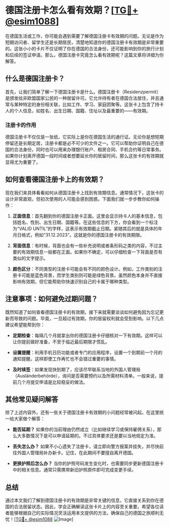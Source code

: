 # 德国注册卡怎么看有效期？[[TG💪+ @esim1088](https://t.me/s/esim1088)]

在德国生活或工作，你可能会遇到需要了解德国注册卡有效期的问题。无论是作为短期访问者、留学生还是长期居民，清楚地知道你的德国注册卡有效期是非常重要的。这张小小的卡片不仅证明了你在德国的合法身份，还可能影响到你的旅行计划和后续的签证申请。那么，德国注册卡究竟怎么看有效期呢？这篇文章将详细为你解答。

## 什么是德国注册卡？

首先，让我们简单了解一下德国注册卡是什么。德国注册卡（Residenzpermit）是颁发给非欧盟国家公民的一种居留许可。它允许持有者在德国合法居住，并且通常与某种特定的身份相关联，比如工作、学习、家庭团聚等。这张卡上包含了持卡人的个人信息，如姓名、出生日期、国籍、住址以及最重要的——有效期。

### 注册卡的作用

德国注册卡不仅仅是一张纸，它实际上是你在德国生活的通行证。无论你是想短期停留还是长期定居，注册卡都是必不可少的文件之一。它可以帮助你证明自己在德国的合法身份，同时也可以用来办理银行账户、租房合同、手机合约等日常事务。如果你计划离开德国一段时间或者想要延长你的居留时间，那么这张卡的有效期就显得尤为重要了。

## 如何查看德国注册卡上的有效期？

现在我们来具体看看如何从德国注册卡上找到有效期信息。通常情况下，这张卡的设计非常直观，但初次使用的人可能会感到困惑。下面我们就一步步教你如何操作：

1. **正面信息**：首先翻到你的德国注册卡正面。这里会显示持卡人的基本信息，包括姓名、性别、出生日期、国籍等。在这些信息的下方，你会看到一个标注为“VALID UNTIL”的字样，这表示有效期截止日期。紧随其后的就是具体的年月日格式，例如“31.12.2023”。这就是你的德国注册卡的有效期限。

2. **背面信息**：有时候，背面也会有一些补充说明或者条形码之类的内容，不过主要的有效期信息一般都在正面。如果你不确定，可以仔细检查一下背面是否有类似的文字提示。

3. **颜色区分**：不同类型的注册卡可能会有不同的颜色设计。例如，工作类别的注册卡可能是蓝色背景，而学生类别则可能是绿色背景。虽然颜色本身并不直接影响有效期，但它能帮助你快速识别自己的卡属于哪种类型。

## 注意事项：如何避免过期问题？

既然知道了如何查看德国注册卡的有效期，接下来就需要谈谈如何避免因为忘记更新而导致的问题。毕竟，一旦超过有效期，你的居留权利就会受到影响。以下几点建议希望能帮到你：

- **定期检查**：每隔几个月就拿出你的德国注册卡仔细核对一下有效期。这样可以让你提前做好准备，不至于临近最后期限才慌乱。
  
- **设置提醒**：利用手机日历功能或者专门的应用程序，设置一个到期前一个月的通知提醒。这样即使工作再忙也不会错过重要的事情。

- **及时续签**：如果发现快到期了，应该尽早联系当地的外国人管理局（Ausländerbehörde），询问是否需要预约以及所需材料清单。一般来说，提前几个月提交申请是比较稳妥的做法。

## 其他常见疑问解答

除了上述内容外，还有一些关于德国注册卡有效期的小问题经常被问起。在这里统一给大家做个解答：

- **能否延期？** 如果你的当前理由仍然成立（比如继续学习或保持雇佣关系），那么大多数情况下是可以申请延期的。不过具体要求还是要以当地规定为准。

- **丢失怎么办？** 如果不小心遗失了注册卡，请立即向警方报案并挂失，并尽快前往外国人管理局补办新卡。记住，在此期间不要擅自离开德国。

- **更换护照后怎么办？** 当你的护照号码发生变化时，也需要同步更新德国注册卡中的相关信息。通常只需携带新旧护照原件即可完成变更手续。

## 总结

通过本文我们了解到德国注册卡的有效期是非常关键的信息，它直接关系到你在德国的合法居留状态。因此，学会正确解读这张卡片上的内容至关重要。希望各位读者能够根据自己的实际情况灵活运用本文提供的方法，确保自己的德国之旅顺利无忧！[[TG💪+ @esim1088](https://t.me/s/esim1088) ![Image](https://i.postimg.cc/4NQfJmqS/Snipaste-2025-05-13-00-14-12.png)]